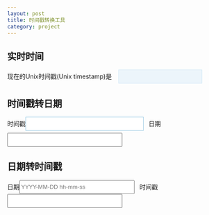 ```yaml
---
layout: post
title: 时间戳转换工具 
category: project
---
```


<p style="padding: 0px;margin: 0px;">
<style type="text/css">
.timestamp input{
    height: 32px;
}

.fa-img{
    color: #222222;
    line-height: 32px;
    height: 32px;
    padding: 5px;
    border-radius: 4px;
    cursor: pointer;
}
#currentunixtime{
    color: #FF3300;
    background-color: #ECF5FB;
    border: 1px solid #D4E9F7;
    padding: 6px;
    font-weight: bold;
}
#input-timestamp, #turn-result-time{
    border: 1px solid #94c6e1;
    background: #fff;
    color: #22ac38;
    font-weight: bold;
    padding: 5px;
    margin-bottom: 5px;
}
</style>
</p>


<div class="timestamp">


## 实时时间


<div>
	现在的Unix时间戳(Unix timestamp)是&nbsp;&nbsp;&nbsp;
    <input type="text" id="currentunixtime"> &nbsp; 
    <span class="fa-img" onclick="startTimer();"><i class="fa fa-play"></i></span>&nbsp;
	<span class="fa-img" onclick="stopTimer();"><i class="fa fa-stop"></i></span>&nbsp;
	<span class="fa-img" onclick="currentTime();"><i class="fa fa-refresh"></i></span>&nbsp;
</div>


## 时间戳转日期


<div> 
    时间戳<input type="text" id="input-timestamp" size="30"> 
    <span class="fa-img" onclick="unix2human();"><i class="fa fa-undo"></i></span>&nbsp;
    日期<input type="text" size="30" id="turn-result-date" readonly="readonly">
</div>


## 日期转时间戳


<div> 
    日期<input type="text" id="input-date" size="30" placeholder="YYYY-MM-DD hh-mm-ss">
    <span class="fa-img" onclick="human2unix();"><i class="fa fa-repeat"></i></span>&nbsp;
    时间戳<input type="text" size="30" id="turn-result-timestam" readonly="readonly">
</div>

</div>


<script>
function unix2human() {
    var val = +$("#input-timestamp").val();
    var dateObj = new Date(val * 1000);
    var UnixTimeToDate = dateObj.getFullYear() + '-' + (dateObj.getMonth() + 1) + '-' + dateObj.getDate() + ' ' + dateObj.getHours() + ':' + dateObj.getMinutes() + ':' + dateObj.getSeconds();
    $("#turn-result-date").val(UnixTimeToDate);
}
function human2unix() {
    var val = +$("#input-date").val();
    var time = parseInt((new Date(t)).getTime()/1000);
	$("#turn-result-timestam").val(time);
}
var currentTimeActive = 0; 
var unixTimer = null;
function startTimer() {
    currentTimeActive = 1;
    currentTime();
}
function currentTime() {
    var timeNow = new Date();
    $("#currentunixtime").val(Math.round(timeNow.getTime()/1000));
    if (currentTimeActive) {
        unixTimer = setTimeout("currentTime()", 1000);
    }
}
function stopTimer() {
    currentTimeActive = 0;
    clearTimeout(unixTimer);
}
currentTime();
</script>